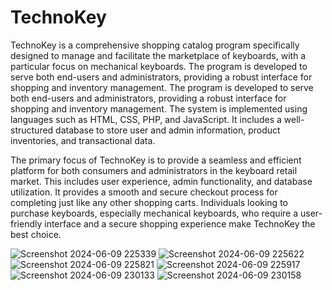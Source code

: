 # TechnoKey
TechnoKey is a comprehensive shopping catalog program specifically designed to manage and facilitate the marketplace of keyboards, with a particular focus on mechanical keyboards. The program is developed to serve both end-users and administrators, providing a robust interface for shopping and inventory management. The program is developed to serve both end-users and administrators, providing a robust interface for shopping and inventory management. The system is implemented using languages such as HTML, CSS, PHP, and JavaScript. It includes a well-structured database to store user and admin information, product inventories, and transactional data. 

The primary focus of TechnoKey is to provide a seamless and efficient platform for both consumers and administrators in the keyboard retail market. This includes user experience, admin functionality, and database utilization. It provides a smooth and secure checkout process for completing just like any other shopping carts. Individuals looking to purchase keyboards, especially mechanical keyboards, who require a user-friendly interface and a secure shopping experience make TechnoKey the best choice.

![Screenshot 2024-06-09 225339](https://github.com/aurelisajuan/TechnoKey/assets/100348776/54141b5b-8edf-44b9-a82d-21c3360aedd0)
![Screenshot 2024-06-09 225622](https://github.com/aurelisajuan/TechnoKey/assets/100348776/1e0d5fa6-4fe9-48a7-933e-f6cea8d417ed)
![Screenshot 2024-06-09 225821](https://github.com/aurelisajuan/TechnoKey/assets/100348776/4e864a64-6e41-45d0-ab17-1087d3468609)
![Screenshot 2024-06-09 225917](https://github.com/aurelisajuan/TechnoKey/assets/100348776/f58d341d-e339-4463-9041-0faaaaac0a84)
![Screenshot 2024-06-09 230133](https://github.com/aurelisajuan/TechnoKey/assets/100348776/ae1206a9-ceaa-472a-b4c2-d0dea8a0c226)
![Screenshot 2024-06-09 230158](https://github.com/aurelisajuan/TechnoKey/assets/100348776/cff89071-c3dd-4a9a-8b6b-06c8d96a6145)
